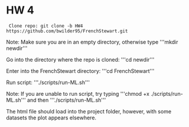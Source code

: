 # HW 4

```
 Clone repo: git clone -b HW4 https://github.com/bwilder95/FrenchStewart.git
```

Note: Make sure you are in an empty directory, otherwise type '''mkdir newdir'''

Go into the directory where the repo is cloned: '''cd newdir'''

Enter into the FrenchStewart directory: '''cd FrenchStewart'''

Run script: '''./scripts/run-ML.sh'''

Note: If you are unable to run script, try typing '''chmod +x ./scripts/run-ML.sh'''
and then '''./scripts/run-ML.sh'''

The html file should load into the project folder, however, with some datasets the plot appears elsewhere.

